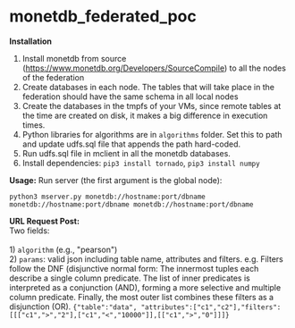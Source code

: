 # monetdb_federated_poc

<b>Installation</b>
1) Install monetdb from source (https://www.monetdb.org/Developers/SourceCompile) to all the nodes of the federation
2) Create databases in each node. The tables that will take place in the federation should have the same schema in all local nodes
3) Create the databases in the tmpfs of your VMs, since remote tables at the time are created on disk, it makes a big difference in execution times.
4) Python libraries for algorithms are in `algorithms` folder. Set this to path and update udfs.sql file that appends the path hard-coded.
5) Run udfs.sql file in mclient in all the monetdb databases.
6) Install dependencies: `pip3 install tornado`, `pip3 install numpy`



<b>Usage:</b> 
Run server (the first argument is the global node): <br>

`python3 mserver.py monetdb://hostname:port/dbname monetdb://hostname:port/dbname monetdb://hostname:port/dbname`


<b>URL Request Post:</b> <br>
Two fields: <br>
<br> 1) `algorithm` (e.g., "pearson")
<br> 2) `params`: valid json including table name, attributes and filters. e.g. Filters follow the DNF (disjunctive normal form:
The innermost tuples each describe a single column predicate. The list of inner predicates is interpreted as a conjunction (AND), forming a more selective and multiple column predicate. Finally, the most outer list combines these filters as a disjunction (OR).
`{"table":"data", "attributes":["c1","c2"],"filters":[[["c1",">","2"],["c1","<","10000"]],[["c1",">","0"]]]}`
